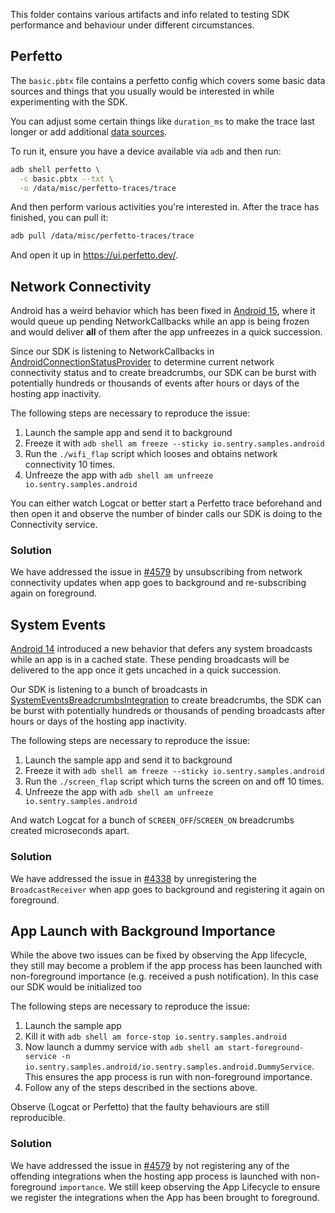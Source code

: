 This folder contains various artifacts and info related to testing SDK performance and behaviour under different circumstances.

## Perfetto

The `basic.pbtx` file contains a perfetto config which covers some basic data sources and things that you usually would be interested in while experimenting with the SDK.

You can adjust some certain things like `duration_ms` to make the trace last longer or add additional [data sources](https://perfetto.dev/docs/data-sources/atrace).

To run it, ensure you have a device available via `adb` and then run:

```bash
adb shell perfetto \
  -c basic.pbtx --txt \
  -o /data/misc/perfetto-traces/trace
```

And then perform various activities you're interested in. After the trace has finished, you can pull it:

```bash
adb pull /data/misc/perfetto-traces/trace
```

And open it up in https://ui.perfetto.dev/.

## Network Connectivity

Android has a weird behavior which has been fixed in [Android 15](https://cs.android.com/android/_/android/platform/packages/modules/Connectivity/+/2d78124348f4864d054ea7a7b52683d225bd7c1f), where it would queue up pending NetworkCallbacks while an app is being frozen and would deliver **all** of them after the app unfreezes in a quick succession.

Since our SDK is listening to NetworkCallbacks in [AndroidConnectionStatusProvider](../../../sentry-android-core/src/main/java/io/sentry/android/core/internal/util/AndroidConnectionStatusProvider.java) to determine current network connectivity status and to create breadcrumbs, our SDK can be burst with potentially hundreds or thousands of events after hours or days of the hosting app inactivity.

The following steps are necessary to reproduce the issue:

1. Launch the sample app and send it to background
2. Freeze it with `adb shell am freeze --sticky io.sentry.samples.android`
3. Run the `./wifi_flap` script which looses and obtains network connectivity 10 times.
4. Unfreeze the app with `adb shell am unfreeze io.sentry.samples.android`

You can either watch Logcat or better start a Perfetto trace beforehand and then open it and observe the number of binder calls our SDK is doing to the Connectivity service.

### Solution

We have addressed the issue in [#4579](https://github.com/getsentry/sentry-java/pull/4579) by unsubscribing from network connectivity updates when app goes to background and re-subscribing again on foreground.

## System Events

[Android 14](https://developer.android.com/develop/background-work/background-tasks/broadcasts#android-14) introduced a new behavior that defers any system broadcasts while an app is in a cached state. These pending broadcasts will be delivered to the app once it gets uncached in a quick succession.

Our SDK is listening to a bunch of broadcasts in [SystemEventsBreadcrumbsIntegration](../../../sentry-android-core/src/main/java/io/sentry/android/core/SystemEventsBreadcrumbsIntegration.java) to create breadcrumbs, the SDK can be burst with potentially hundreds or thousands of pending broadcasts after hours or days of the hosting app inactivity.

The following steps are necessary to reproduce the issue:

1. Launch the sample app and send it to background
2. Freeze it with `adb shell am freeze --sticky io.sentry.samples.android`
3. Run the `./screen_flap` script which turns the screen on and off 10 times.
4. Unfreeze the app with `adb shell am unfreeze io.sentry.samples.android`

And watch Logcat for a bunch of `SCREEN_OFF`/`SCREEN_ON` breadcrumbs created microseconds apart.

### Solution

We have addressed the issue in [#4338](https://github.com/getsentry/sentry-java/pull/4338) by unregistering the `BroadcastReceiver` when app goes to background and registering it again on foreground.

## App Launch with Background Importance 

While the above two issues can be fixed by observing the App lifecycle, they still may become a problem if the app process has been launched with non-foreground importance (e.g. received a push notification). In this case our SDK would be initialized too

The following steps are necessary to reproduce the issue:

1. Launch the sample app
2. Kill it with `adb shell am force-stop io.sentry.samples.android`
3. Now launch a dummy service with `adb shell am start-foreground-service -n io.sentry.samples.android/io.sentry.samples.android.DummyService`. This ensures the app process is run with non-foreground importance.
4. Follow any of the steps described in the sections above.

Observe (Logcat or Perfetto) that the faulty behaviours are still reproducible.

### Solution

We have addressed the issue in [#4579](https://github.com/getsentry/sentry-java/pull/4579) by not registering any of the offending integrations when the hosting app process is launched with non-foreground `importance`. We still keep observing the App Lifecycle to ensure we register the integrations when the App has been brought to foreground.